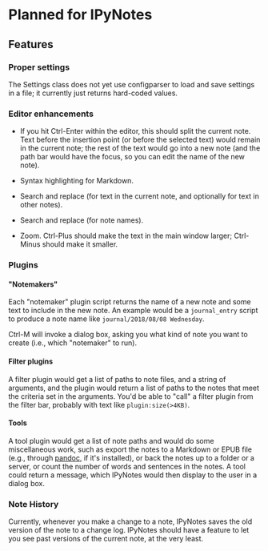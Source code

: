 Planned for IPyNotes
====================

Features
--------

### Proper settings

The Settings class does not yet use configparser to load and save settings in a file; it currently just returns hard-coded values.



### Editor enhancements

- If you hit Ctrl-Enter within the editor, this should split the current note. Text before the insertion point (or before the selected text) would remain in the current note; the rest of the text would go into a new note (and the path bar would have the focus, so you can edit the name of the new note).

- Syntax highlighting for Markdown.

- Search and replace (for text in the current note, and optionally for text in other notes).

- Search and replace (for note names).

- Zoom. Ctrl-Plus should make the text in the main window larger; Ctrl-Minus should make it smaller.



### Plugins

#### "Notemakers"

Each "notemaker" plugin script returns the name of a new note and some text to include in the new note. An example would be a `journal_entry` script to produce a note name like `journal/2018/08/08 Wednesday`.

Ctrl-M will invoke a dialog box, asking you what kind of note you want to create (i.e., which "notemaker" to run).


#### Filter plugins

A filter plugin would get a list of paths to note files, and a string of arguments, and the plugin would return a list of paths to the notes that meet the criteria set in the arguments. You'd be able to "call" a filter plugin from the filter bar, probably with text like `plugin:size(>4KB)`.


#### Tools

A tool plugin would get a list of note paths and would do some miscellaneous work, such as export the notes to a Markdown or EPUB file (e.g., through [pandoc], if it's installed), or back the notes up to a folder or a server, or count the number of words and sentences in the notes. A tool could return a message, which IPyNotes would then display to the user in a dialog box.



### Note History

Currently, whenever you make a change to a note, IPyNotes saves the old version of the note to a change log. IPyNotes should have a feature to let you see past versions of the current note, at the very least.



[pandoc]: http://pandoc.org/
